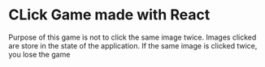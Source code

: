 # CLick Game made with React

Purpose of this game is not to click the same image twice. 
Images clicked are store in the state of the application.
If the same image is clicked twice, you lose the game